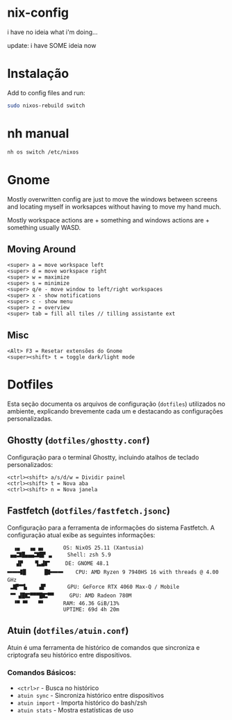 # nix-config
i have no ideia what i'm doing...

update: i have SOME ideia now

# Instalação

Add to config files and run:

```sh
sudo nixos-rebuild switch
```

# nh manual

```sh 
nh os switch /etc/nixos
```

# Gnome
Mostly overwritten config are just to move the windows between screens and locating myself in worksapces without having to move my hand much.

Mostly workspace actions are <super> + something and windows actions are <super><alt> + something usually WASD.

## Moving Around
```
<super> a = move workspace left
<super> d = move workspace right
<super> w = maximize
<super> s = minimize
<super> q/e - move window to left/right workspaces
<super> x - show notifications
<super> c - show menu
<super> z = overview
<super> tab = fill all tiles // tilling assistante ext
```

## Misc
```
<Alt> F3 = Resetar extensões do Gnome
<super><shift> t = toggle dark/light mode
```

# Dotfiles
Esta seção documenta os arquivos de configuração (`dotfiles`) utilizados no ambiente, explicando brevemente cada um e destacando as configurações personalizadas.

## Ghostty (`dotfiles/ghostty.conf`)
Configuração para o terminal Ghostty, incluindo atalhos de teclado personalizados:

```
<ctrl><shift> a/s/d/w = Dividir painel
<ctrl><shift> t = Nova aba
<ctrl><shift> n = Nova janela
```

## Fastfetch (`dotfiles/fastfetch.jsonc`)
Configuração para a ferramenta de informações do sistema Fastfetch. A configuração atual exibe as seguintes informações:

```
  ▗▄   ▗▄ ▄▖      OS: NixOS 25.11 (Xantusia)
 ▄▄🬸█▄▄▄🬸█▛ ▃     Shell: zsh 5.9
   ▟▛    ▜▃▟🬕     DE: GNOME 48.1
🬋🬋🬫█      █🬛🬋🬋    CPU: AMD Ryzen 9 7940HS 16 with threads @ 4.00 GHz
 🬷▛🮃▙    ▟▛       GPU: GeForce RTX 4060 Max-Q / Mobile
 🮃 ▟█🬴▀▀▀█🬴▀▀     GPU: AMD Radeon 780M
  ▝▀ ▀▘   ▀▘      RAM: 46.36 GiB/13%
                  UPTIME: 69d 4h 20m 
```

## Atuin (`dotfiles/atuin.conf`)
Atuin é uma ferramenta de histórico de comandos que sincroniza e criptografa seu histórico entre dispositivos.


### Comandos Básicos:
- `<ctrl>r` - Busca no histórico
- `atuin sync` - Sincroniza histórico entre dispositivos
- `atuin import` - Importa histórico do bash/zsh
- `atuin stats` - Mostra estatísticas de uso